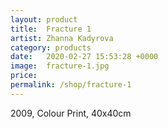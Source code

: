 ```yaml
---
layout: product
title:  Fracture 1
artist: Zhanna Kadyrova
category: products
date:   2020-02-27 15:53:28 +0000
image:  fracture-1.jpg
price: 
permalink: /shop/fracture-1
---
```

2009, Colour Print, 40x40cm
